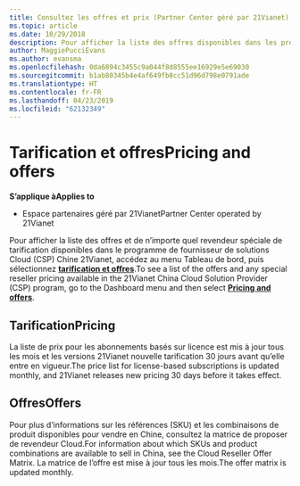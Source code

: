 ```yaml
---
title: Consultez les offres et prix (Partner Center géré par 21Vianet)
ms.topic: article
ms.date: 10/29/2018
description: Pour afficher la liste des offres disponibles dans les programmes de fournisseur de solutions Cloud, ainsi que de revendeur tarification, accédez au menu Tableau de bord et sélectionnez la tarification et offres.
author: MaggiePucciEvans
ms.author: evansma
ms.openlocfilehash: 0da6894c3455c9a044f8d8555ee16929e5e69030
ms.sourcegitcommit: b1ab80345b4e4af649fb8cc51d96d798e0791ade
ms.translationtype: HT
ms.contentlocale: fr-FR
ms.lasthandoff: 04/23/2019
ms.locfileid: "62132349"
---
```

# <a name="pricing-and-offers"></a><span data-ttu-id="a1d11-103">Tarification et offres</span><span class="sxs-lookup"><span data-stu-id="a1d11-103">Pricing and offers</span></span>

<span data-ttu-id="a1d11-104">**S’applique à**</span><span class="sxs-lookup"><span data-stu-id="a1d11-104">**Applies to**</span></span>

-   <span data-ttu-id="a1d11-105">Espace partenaires géré par 21Vianet</span><span class="sxs-lookup"><span data-stu-id="a1d11-105">Partner Center operated by 21Vianet</span></span>

<span data-ttu-id="a1d11-106">Pour afficher la liste des offres et de n’importe quel revendeur spéciale de tarification disponibles dans le programme de fournisseur de solutions Cloud (CSP) Chine 21Vianet, accédez au menu Tableau de bord, puis sélectionnez [ **tarification et offres**](https://partner.partnercenter.microsoftonline.cn/pcv/sales).</span><span class="sxs-lookup"><span data-stu-id="a1d11-106">To see a list of the offers and any special reseller pricing available in the 21Vianet China Cloud Solution Provider (CSP) program, go to the Dashboard menu and then select [**Pricing and offers**](https://partner.partnercenter.microsoftonline.cn/pcv/sales).</span></span>


## <a name="pricing"></a><span data-ttu-id="a1d11-107">Tarification</span><span class="sxs-lookup"><span data-stu-id="a1d11-107">Pricing</span></span>


<span data-ttu-id="a1d11-108">La liste de prix pour les abonnements basés sur licence est mis à jour tous les mois et les versions 21Vianet nouvelle tarification 30 jours avant qu’elle entre en vigueur.</span><span class="sxs-lookup"><span data-stu-id="a1d11-108">The price list for license-based subscriptions is updated monthly, and 21Vianet releases new pricing 30 days before it takes effect.</span></span>


## <a name="offers"></a><span data-ttu-id="a1d11-109">Offres</span><span class="sxs-lookup"><span data-stu-id="a1d11-109">Offers</span></span>


<span data-ttu-id="a1d11-110">Pour plus d’informations sur les références (SKU) et les combinaisons de produit disponibles pour vendre en Chine, consultez la matrice de proposer de revendeur Cloud.</span><span class="sxs-lookup"><span data-stu-id="a1d11-110">For information about which SKUs and product combinations are available to sell in China, see the Cloud Reseller Offer Matrix.</span></span> <span data-ttu-id="a1d11-111">La matrice de l’offre est mise à jour tous les mois.</span><span class="sxs-lookup"><span data-stu-id="a1d11-111">The offer matrix is updated monthly.</span></span>

 

 




